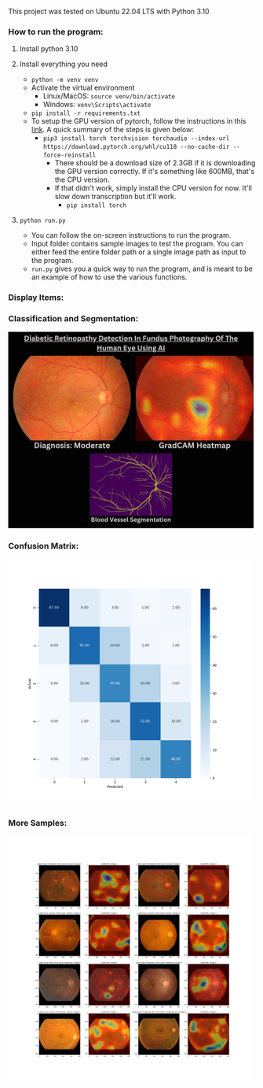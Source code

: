 This project was tested on Ubuntu 22.04 LTS with Python 3.10

### How to run the program:
1. Install python 3.10
2) Install everything you need
   - `python -m venv venv`
   - Activate the virtual environment
     - Linux/MacOS: `source venv/bin/activate`
     - Windows: `venv\Scripts\activate`
   - `pip install -r requirements.txt`
   - To setup the GPU version of pytorch, follow the instructions in this [link](https://github.com/openai/whisper/discussions/47).
     A quick summary of the steps is given below:
       - `pip3 install torch torchvision torchaudio --index-url https://download.pytorch.org/whl/cu118 --no-cache-dir --force-reinstall`
         - There should be a download size of 2.3GB if it is downloading the GPU version correctly. If it's something like 600MB, that's the CPU version.
         - If that didn't work, simply install the CPU version for now. It'll slow down transcription but it'll work.
           - `pip install torch`
           
3) `python run.py`
    - You can follow the on-screen instructions to run the program.
    - Input folder contains sample images to test the program. You can either feed the entire folder path or a single image path as input to the program.
    - `run.py`  gives you a quick way to run the program, and is meant to be an example of how to use the various functions.


### Display Items:
### Classification and Segmentation:
<img src="display_samples/Diabetic retinopathy detection in fundus photography of the Human Eye using AI.png" width="500">

### Confusion Matrix:
<img src="display_samples/plot_confusion_matrix.png" width="500">

### More Samples:
<img src="display_samples/fundus_diabetic_retinopathy_detection.png" width="500">
